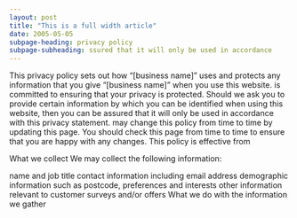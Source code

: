 ```yaml
---
layout: post
title: "This is a full width article"
date: 2005-05-05
subpage-heading: privacy policy
subpage-subheading: ssured that it will only be used in accordance
---
```


This privacy policy sets out how “[business name]” uses and protects any information that you give “[business name]” when you use this website.
is committed to ensuring that your privacy is protected. Should we ask you to provide certain information by which you can be identified when using this website, then you can be assured that it will only be used in accordance with this privacy statement.
may change this policy from time to time by updating this page. You should check this page from time to time to ensure that you are happy with any changes. This policy is effective from 

What we collect 
We may collect the following information:

name and job title
contact information including email address
demographic information such as postcode, preferences and interests
other information relevant to customer surveys and/or offers
What we do with the information we gather

 